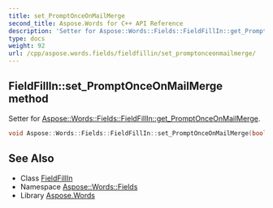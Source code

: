 ```yaml
---
title: set_PromptOnceOnMailMerge
second_title: Aspose.Words for C++ API Reference
description: 'Setter for Aspose::Words::Fields::FieldFillIn::get_PromptOnceOnMailMerge.'
type: docs
weight: 92
url: /cpp/aspose.words.fields/fieldfillin/set_promptonceonmailmerge/
---
```

## FieldFillIn::set_PromptOnceOnMailMerge method


Setter for [Aspose::Words::Fields::FieldFillIn::get_PromptOnceOnMailMerge](../get_promptonceonmailmerge/).

```cpp
void Aspose::Words::Fields::FieldFillIn::set_PromptOnceOnMailMerge(bool value)
```

## See Also

* Class [FieldFillIn](../)
* Namespace [Aspose::Words::Fields](../../)
* Library [Aspose.Words](../../../)
